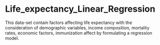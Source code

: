 # Life_expectancy_Linear_Regression
This data-set contain factors affecting life expectancy with the consideration of demographic variables, income composition, mortality rates, economic factors, immunization affect by formulating a regression model.
